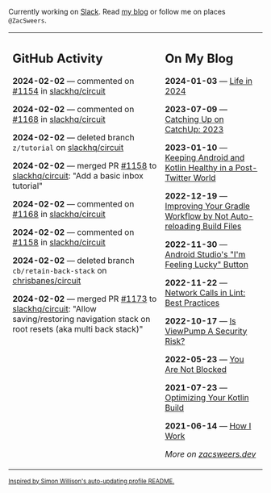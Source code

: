 Currently working on [Slack](https://slack.com/). Read [my blog](https://zacsweers.dev/) or follow me on places `@ZacSweers`.

<table><tr><td valign="top" width="60%">

## GitHub Activity
<!-- githubActivity starts -->
**2024-02-02** — commented on [#1154](https://github.com/slackhq/circuit/pull/1154#issuecomment-1925086945) in [slackhq/circuit](https://github.com/slackhq/circuit)

**2024-02-02** — commented on [#1168](https://github.com/slackhq/circuit/pull/1168#issuecomment-1924791145) in [slackhq/circuit](https://github.com/slackhq/circuit)

**2024-02-02** — deleted branch `z/tutorial` on [slackhq/circuit](https://github.com/slackhq/circuit)

**2024-02-02** — merged PR [#1158](https://github.com/slackhq/circuit/pull/1158) to [slackhq/circuit](https://github.com/slackhq/circuit): "Add a basic inbox tutorial"

**2024-02-02** — commented on [#1168](https://github.com/slackhq/circuit/pull/1168#issuecomment-1924778123) in [slackhq/circuit](https://github.com/slackhq/circuit)

**2024-02-02** — commented on [#1158](https://github.com/slackhq/circuit/pull/1158#issuecomment-1924769320) in [slackhq/circuit](https://github.com/slackhq/circuit)

**2024-02-02** — deleted branch `cb/retain-back-stack` on [chrisbanes/circuit](https://github.com/chrisbanes/circuit)

**2024-02-02** — merged PR [#1173](https://github.com/slackhq/circuit/pull/1173) to [slackhq/circuit](https://github.com/slackhq/circuit): "Allow saving/restoring navigation stack on root resets (aka multi back stack)"
<!-- githubActivity ends -->
</td><td valign="top" width="40%">

## On My Blog
<!-- blog starts -->
**2024-01-03** — [Life in 2024](https://www.zacsweers.dev/life-in-2024/)

**2023-07-09** — [Catching Up on CatchUp: 2023](https://www.zacsweers.dev/catching-up-on-catchup-2023/)

**2023-01-10** — [Keeping Android and Kotlin Healthy in a Post-Twitter World](https://www.zacsweers.dev/keeping-android-healthy/)

**2022-12-19** — [Improving Your Gradle Workflow by Not Auto-reloading Build Files](https://www.zacsweers.dev/improving-your-workflow-by-not-auto-reloading-build-files/)

**2022-11-30** — [Android Studio's "I'm Feeling Lucky" Button](https://www.zacsweers.dev/android-studios-im-feeling-lucky-button/)

**2022-11-22** — [Network Calls in Lint: Best Practices](https://www.zacsweers.dev/network-calls-in-lint-best-practices/)

**2022-10-17** — [Is ViewPump A Security Risk?](https://www.zacsweers.dev/is-viewpump-a-security-risk/)

**2022-05-23** — [You Are Not Blocked](https://www.zacsweers.dev/you-are-not-blocked/)

**2021-07-23** — [Optimizing Your Kotlin Build](https://www.zacsweers.dev/optimizing-your-kotlin-build/)

**2021-06-14** — [How I Work](https://www.zacsweers.dev/how-i-work/)
<!-- blog ends -->
_More on [zacsweers.dev](https://zacsweers.dev/)_
</td></tr></table>

<sub><a href="https://simonwillison.net/2020/Jul/10/self-updating-profile-readme/">Inspired by Simon Willison's auto-updating profile README.</a></sub>